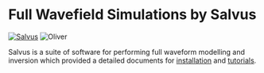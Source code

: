 # Full Wavefield Simulations by Salvus

[![Salvus](https://img.shields.io/badge/Salvus-v2014.1.1-blue)](https://mondaic.com/docs/2024.1.2/) ![Oliver](https://img.shields.io/badge/Oliver-gray?logo=Github)




Salvus is a suite of software for performing full waveform modelling and inversion which provided a detailed documents for [installation](https://mondaic.com/docs/0.12.16/installation) and [tutorials](https://mondaic.com/docs/0.12.16/examples).


